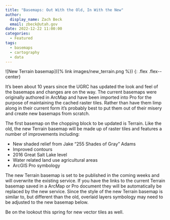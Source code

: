 ```yaml
---
title: "Basemaps: Out With the Old, In With the New"
author:
  display_name: Zach Beck
  email: zbeck@utah.gov
date: 2022-12-22 11:00:00
categories:
  - Featured
tags:
  - basemaps
  - cartography
  - data
---
```


![New Terrain basemap]({% link images/new_terrain.png %})
{: .flex .flex--center}

It’s been about 10 years since the UGRC has updated the look and feel of the basemaps and changes are on the way. The current basemaps were originally authored in ArcMap and have been imported into Pro for the purpose of maintaining the cached raster tiles. Rather than have them limp along in their current form it’s probably best to put them out of their misery and create new basemaps from scratch.

The first basemap on the chopping block to be updated is Terrain. Like the old, the new Terrain basemap will be made up of raster tiles and features a number of improvements including:

- New shaded relief from Jake “255 Shades of Gray” Adams
- Improved contours
- 2016 Great Salt Lake level
- Water related land use agricultural areas
- ArcGIS Pro symbology

The new Terrain basemap is set to be published in the coming weeks and will overwrite the existing service. If you have the links to the current Terrain basemap saved in a ArcMap or Pro document they will be automatically be replaced by the new service. Since the style of the new Terrain basemap is similar to, but different than the old, overlaid layers symbology may need to be adjusted to the new basemap below.

Be on the lookout this spring for new vector tiles as well.


